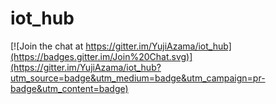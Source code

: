 # iot_hub

[![Join the chat at https://gitter.im/YujiAzama/iot_hub](https://badges.gitter.im/Join%20Chat.svg)](https://gitter.im/YujiAzama/iot_hub?utm_source=badge&utm_medium=badge&utm_campaign=pr-badge&utm_content=badge)
